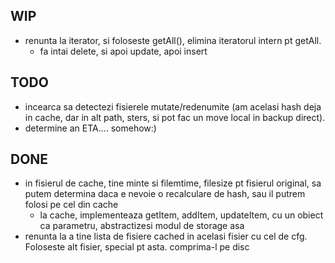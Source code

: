 WIP
--------------
- renunta la iterator, si foloseste getAll(), elimina iteratorul intern pt getAll.
	- fa intai delete, si apoi update, apoi insert

TODO
---------------

- incearca sa detectezi fisierele mutate/redenumite (am acelasi hash deja in cache, dar in alt path, sters, si pot fac un move local in backup direct).
- determine an ETA.... somehow:)


DONE
--------------
- in fisierul de cache, tine minte si filemtime, filesize pt fisierul original, sa putem determina daca e nevoie o recalculare de hash, sau il putrem folosi pe cel din cache
	- la cache, implementeaza getItem, addItem, updateItem, cu un obiect ca parametru, abstractizesi modul de storage asa
- renunta la a tine lista de fisiere cached in acelasi fisier cu cel de cfg. Foloseste alt fisier, special pt asta. comprima-l pe disc
	